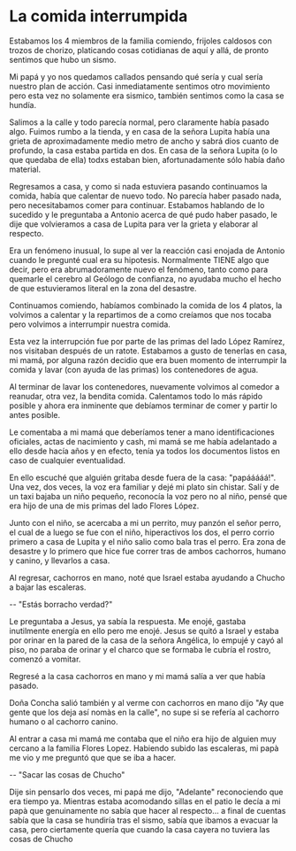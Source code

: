 # La comida interrumpida

Estabamos los 4 miembros de la familia comiendo, frijoles caldosos con trozos de chorizo, platicando cosas cotidianas de aquí y allá, de pronto sentimos que hubo un sismo.

Mi papá y yo nos quedamos callados pensando qué sería y cual sería nuestro plan de acción. Casi inmediatamente sentimos otro movimiento pero esta vez no solamente era sismico, también sentimos como la casa se hundía.

Salimos a la calle y todo parecía normal, pero claramente había pasado algo. Fuimos rumbo a la tienda, y en casa de la señora Lupita había una grieta de aproximadamente medio metro de ancho y sabrá dios cuanto de profundo, la casa estaba partida en dos. En casa de la señora Lupita (o lo que quedaba de ella) todxs estaban bien, afortunadamente sólo había daño material.

Regresamos a casa, y como si nada estuviera pasando continuamos la comida, había que calentar de nuevo todo. No parecía haber pasado nada, pero necesitabamos comer para continuar. Estabamos hablando de lo sucedido y le preguntaba a Antonio acerca de qué pudo haber pasado, le dije que volvieramos a casa de Lupita para ver la grieta y elaborar al respecto.

Era un fenómeno inusual, lo supe al ver la reacción casi enojada de Antonio cuando le pregunté cual era su hipotesis. Normalmente TIENE algo que decir, pero era abrumadoramente nuevo el fenómeno, tanto como para quemarle el cerebro al Geólogo de confianza, no ayudaba mucho el hecho de que estuvieramos literal en la zona del desastre. 

Continuamos comiendo, habíamos combinado la comida de los 4 platos, la volvimos a calentar y la repartimos de a como creíamos que nos tocaba pero volvimos a interrumpir nuestra comida.

Esta vez la interrupción fue por parte de las primas del lado López Ramírez, nos visitaban después de un ratote. Estabamos a gusto de tenerlas en casa, mi mamá, por alguna razón decidio que era buen momento de interrumpir la comida y lavar (con ayuda de las primas) los contenedores de agua.

Al terminar de lavar los contenedores,  nuevamente volvimos al comedor a reanudar, otra vez, la bendita comida. Calentamos todo lo más rápido posible y ahora era inminente que debíamos terminar de comer y partir lo antes posible.

Le comentaba a mi mamá que deberíamos tener a mano identificaciones oficiales, actas de nacimiento y cash, mi mamá se me había adelantado a ello desde hacía años y en efecto, tenía ya todos los documentos listos en caso de cualquier eventualidad.

En ello escuché que alguién gritaba desde fuera de la casa: "papááááá!". Una vez, dos veces, la voz era familiar y dejé mi plato sin chistar. Salí y de un taxi bajaba un niño pequeño, reconocía la voz pero no al niño, pensé que era hijo de una de mis primas del lado Flores López.

Junto con el niño, se acercaba a mi un perrito, muy panzón el señor perro, el cual de a luego se fue con el niño, hiperactivos los dos, el perro corrio primero a casa de Lupita y el niño salio como bala tras el perro. Era zona de desastre y lo primero que hice fue correr tras de ambos cachorros, humano y canino, y llevarlos a casa.

Al regresar, cachorros en mano, noté que Israel estaba ayudando a Chucho a bajar las escaleras.

-- "Estás borracho verdad?"

Le preguntaba a Jesus, ya sabía la respuesta. Me enojé, gastaba inutilmente energía en ello pero me enojé. Jesus se quitó a Israel y estaba por orinar en la pared de la casa de la señora Angélica, lo empujé y cayó al piso, no paraba de orinar y el charco que se formaba le cubría el rostro, comenzó a vomitar.

Regresé a la casa cachorros en mano y mi mamá salía a ver que había pasado.

Doña Concha salió también y al verme con cachorros en mano dijo "Ay que gente que los deja así nomàs en la calle", no supe si se refería al cachorro humano o al cachorro canino.

Al entrar a casa mi mamá me contaba que el niño era hijo de alguien muy cercano a la familia Flores Lopez. Habiendo subido las escaleras, mi papà me vio y me preguntó que que se iba a hacer.

-- "Sacar las cosas de Chucho"

Dije sin pensarlo dos veces, mi papá me dijo, "Adelante" reconociendo que era tiempo ya. Mientras estaba acomodando sillas en el patio le decía a mi papà que genuinamente no sabía que hacer al respecto... a final de cuentas sabía que la casa se hundiría tras el sismo, sabía que ibamos a evacuar la casa, pero ciertamente quería que cuando la casa cayera no tuviera las cosas de Chucho